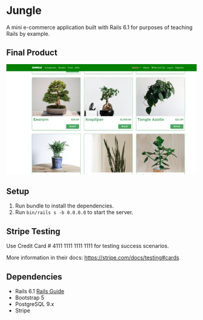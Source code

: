 # Jungle

A mini e-commerce application built with Rails 6.1 for purposes of teaching Rails by example.

## Final Product 
!["img of the main page that shows the functionality of the web app with a list of products"](https://github.com/JohnBorges52/jungle-rails/blob/master/public/images/Screenshot%202022-08-03%20133741.jpg)

## Setup

1. Run bundle to install the dependencies.
2. Run `bin/rails s -b 0.0.0.0` to start the server.

## Stripe Testing

Use Credit Card # 4111 1111 1111 1111 for testing success scenarios.

More information in their docs: <https://stripe.com/docs/testing#cards>

## Dependencies

- Rails 6.1 [Rails Guide](http://guides.rubyonrails.org/v6.1/)
- Bootstrap 5
- PostgreSQL 9.x
- Stripe




